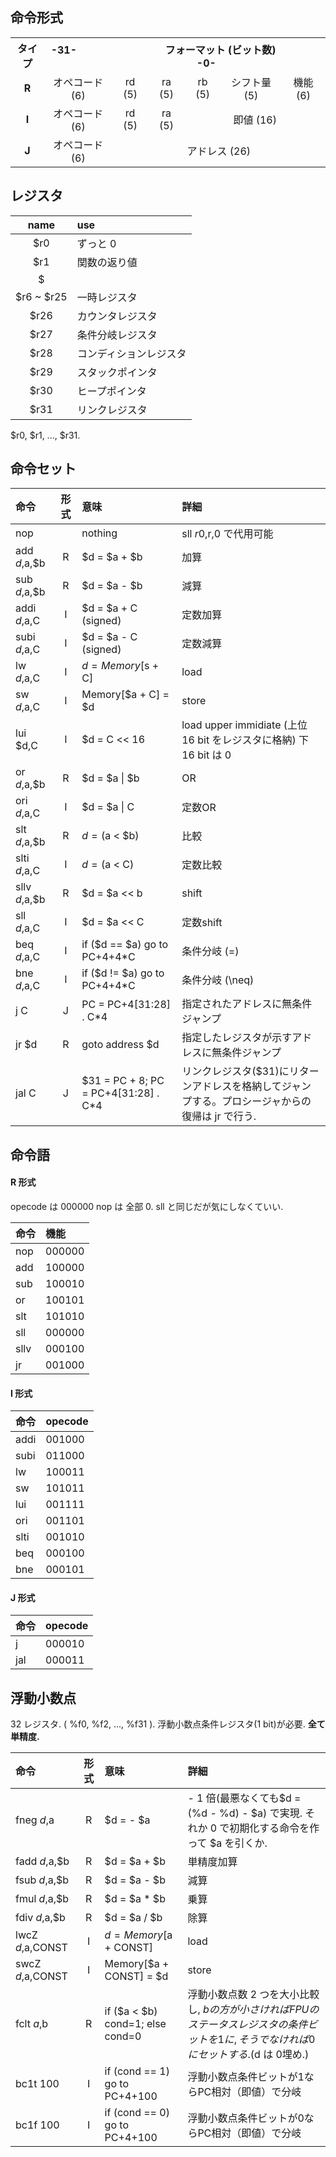 ## 命令形式

<table class="wikitable">
<tbody><tr>
<th>タイプ</th>
<th colspan="6">-31- &#160; &#160; &#160; &#160; &#160; &#160; &#160; &#160; &#160; &#160; &#160; &#160; &#160; &#160; &#160; &#160; フォーマット (ビット数) &#160; &#160; &#160; &#160; &#160; &#160; &#160; &#160; &#160; &#160; &#160; &#160; &#160; &#160; &#160; &#160; -0-
</th></tr>
<tr align="center">
<td><b>R</b></td>
<td>オペコード (6)</td>
<td>rd (5)</td>
<td>ra (5)</td>
<td>rb (5)</td>
<td>シフト量 (5)</td>
<td>機能 (6)
</td></tr>
<tr align="center">
<td><b>I</b></td>
<td>オペコード (6)</td>
<td>rd (5)</td>
<td>ra (5)</td>
<td colspan="3">即値 (16)
</td></tr>
<tr align="center">
<td><b>J</b></td>
<td>オペコード (6)</td>
<td colspan="5">アドレス (26)
</td></tr></tbody></table>


## レジスタ

| name | use |
| :--: | :-- |
| $r0  | ずっと 0 |
| $r1  | 関数の返り値 |
| $
| $r6 ~ $r25 | 一時レジスタ |
| $r26 | カウンタレジスタ |
| $r27 | 条件分岐レジスタ |
| $r28 | コンディションレジスタ |
| $r29 | スタックポインタ |
| $r30 | ヒープポインタ |
| $r31 | リンクレジスタ   |

$r0, $r1, ..., $r31.



## 命令セット


|命令|形式|意味|詳細|
|:--|:--:|:--|:--|
|nop||nothing|sll $r0,$r,0 で代用可能|
|add $d,$a,$b|R|$d = $a + $b|加算|
|sub $d,$a,$b|R|$d = $a - $b|減算|
|addi $d,$a,C|I|$d = $a + C (signed)|定数加算|
|subi $d,$a,C|I|$d = $a - C (signed)|定数減算|
|lw $d,$a,C|I|$d = Memory[$s + C]|load|
|sw $d,$a,C|I|Memory[$a + C] = $d|store|
|lui $d,C|I|$d = C << 16|load upper immidiate (上位 16 bit をレジスタに格納) 下 16 bit は 0|
|or $d,$a,$b|R|$d = $a \| $b|OR|
|ori $d,$a,C|I|$d = $a \| C|定数OR|
|slt $d,$a,$b|R|$d = ($a < $b)|比較|
|slti $d,$a,C|I|$d = ($a < C)|定数比較|
|sllv $d,$a,$b|R|$d = $a << b|shift|
|sll $d,$a,C|I|$d = $a << C|定数shift|
|beq $d,$a,C|I|if ($d == $a) go to PC+4+4\*C|条件分岐 (=)|
|bne $d,$a,C|I|if ($d != $a) go to PC+4+4\*C|条件分岐 (\neq)|
|j C|J|PC = PC+4[31:28] . C\*4|指定されたアドレスに無条件ジャンプ|
|jr $d|R|goto address $d|指定したレジスタが示すアドレスに無条件ジャンプ|
|jal C|J|$31 = PC + 8; PC = PC+4[31:28] . C\*4|リンクレジスタ($31)にリターンアドレスを格納してジャンプする。プロシージャからの復帰は jr で行う.|

## 命令語

#### R 形式
opecode は 000000
nop は 全部 0. sll と同じだが気にしなくていい.

|命令|機能|
|:--|:--|
|nop |000000|
|add |100000|
|sub |100010|
|or  |100101|
|slt |101010|
|sll |000000|
|sllv|000100|
|jr  |001000|

#### I 形式
|命令|opecode|
|:--|:--|
|addi|001000|
|subi|011000|
|lw  |100011|
|sw  |101011|
|lui |001111|
|ori |001101|
|slti|001010|
|beq |000100|
|bne |000101|

#### J 形式
|命令|opecode|
|:--|:--|
|j   |000010|
|jal |000011|

## 浮動小数点

32 レジスタ. ( %f0, %f2, ..., %f31 ).
浮動小数点条件レジスタ(1 bit)が必要.
**全て単精度.**

|命令|形式|意味|詳細|
|:--|:--:|:--|:--|
|fneg $d,$a|R|$d = - $a|- 1 倍(最悪なくても$d = (%d - %d) - $a) で実現. それか 0 で初期化する命令を作って $a を引くか.|
|fadd $d,$a,$b|R|$d = $a + $b|単精度加算|
|fsub $d,$a,$b|R|$d = $a - $b|減算|
|fmul $d,$a,$b|R|$d = $a * $b|乗算|
|fdiv $d,$a,$b|R|$d = $a / $b|除算|
|lwcZ $d,$a,CONST|I|$d = Memory[$a + CONST]|load|
|swcZ $d,$a,CONST|I|Memory[$a + CONST] = $d|store|
|fclt $a,$b|R|if ($a < $b) cond=1; else cond=0|浮動小数点数 2 つを大小比較し, $bの方が小さければFPUのステータスレジスタの条件ビットを1に, そうでなければ0にセットする.($d は 0埋め.)|
|bc1t 100|I| if (cond == 1) go to PC+4+100|浮動小数点条件ビットが1ならPC相対（即値）で分岐|
|bc1f 100|I| if (cond == 0) go to PC+4+100|浮動小数点条件ビットが0ならPC相対（即値）で分岐|

